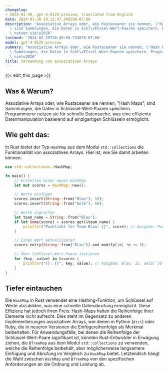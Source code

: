 ```yaml
---
changelog:
- 2024-01-30, gpt-4-0125-preview, translated from English
date: 2024-01-30 19:12:47.346598-07:00
description: "Assoziative Arrays oder, wie Rustaceaner sie nennen, \"Hash Maps\",\
  \ sind Sammlungen, die Daten in Schl\xFCssel-Wert-Paaren speichern. Programmierer\
  \ nutzen sie\u2026"
lastmod: '2024-02-25T18:49:50.733878-07:00'
model: gpt-4-0125-preview
summary: "Assoziative Arrays oder, wie Rustaceaner sie nennen, \"Hash Maps\", sind\
  \ Sammlungen, die Daten in Schl\xFCssel-Wert-Paaren speichern. Programmierer nutzen\
  \ sie\u2026"
title: Verwendung von assoziativen Arrays
---
```


{{< edit_this_page >}}

## Was & Warum?

Assoziative Arrays oder, wie Rustaceaner sie nennen, "Hash Maps", sind Sammlungen, die Daten in Schlüssel-Wert-Paaren speichern. Programmierer nutzen sie für schnelle Datensuche, was eine effiziente Datenmanipulation basierend auf einzigartigen Schlüsseln ermöglicht.

## Wie geht das:

In Rust bietet der Typ `HashMap` aus dem Modul `std::collections` die Funktionalität von assoziativen Arrays. Hier ist, wie Sie damit arbeiten können:

```Rust
use std::collections::HashMap;

fn main() {
    // Erstellen einer neuen HashMap
    let mut scores = HashMap::new();

    // Werte einfügen
    scores.insert(String::from("Blau"), 10);
    scores.insert(String::from("Gelb"), 50);

    // Werte zugreifen
    let team_name = String::from("Blau");
    if let Some(score) = scores.get(&team_name) {
        println!("Punktzahl für Team Blau: {}", score); // Ausgabe: Punktzahl für Team Blau: 10
    }

    // Einen Wert aktualisieren
    scores.entry(String::from("Blau")).and_modify(|e| *e += 5);

    // Über Schlüssel-Wert-Paare iterieren
    for (key, value) in &scores {
        println!("{}: {}", key, value); // Ausgabe: Blau: 15, Gelb: 50
    }
}
```

## Tiefer eintauchen

Die `HashMap` in Rust verwendet eine Hashing-Funktion, um Schlüssel auf Werte abzubilden, was eine schnelle Datenabrufung ermöglicht. Diese Effizienz hat jedoch ihren Preis: Hash-Maps halten die Reihenfolge ihrer Elemente nicht aufrecht. Dies steht im Gegensatz zu anderen Implementierungen assoziativer Arrays, wie denen in Python (`dict`) oder Ruby, die in neueren Versionen die Einfügereihenfolge als Merkmal beibehalten. Für Anwendungsfälle, bei denen die Reihenfolge der Schlüssel-Wert-Paare signifikant ist, könnten Rust-Entwickler in Erwägung ziehen, die `BTreeMap` aus dem Modul `std::collections` zu verwenden, welche die Reihenfolge beibehält, aber möglicherweise langsamere Einfügung und Abrufung im Vergleich zu `HashMap` bietet. Letztendlich hängt die Wahl zwischen `HashMap` und `BTreeMap` von den spezifischen Anforderungen an die Ordnung und Leistung ab.
